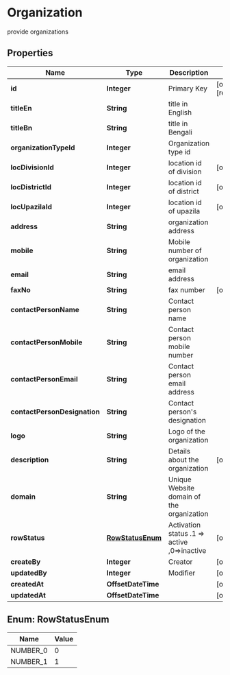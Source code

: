 

# Organization

provide organizations
## Properties

Name | Type | Description | Notes
------------ | ------------- | ------------- | -------------
**id** | **Integer** | Primary Key |  [optional] [readonly]
**titleEn** | **String** | title in English | 
**titleBn** | **String** |  title in Bengali | 
**organizationTypeId** | **Integer** | Organization type id | 
**locDivisionId** | **Integer** | location id of division |  [optional]
**locDistrictId** | **Integer** | location id of district |  [optional]
**locUpazilaId** | **Integer** | location id of upazila |  [optional]
**address** | **String** | organization address | 
**mobile** | **String** | Mobile number of organization | 
**email** | **String** | email address | 
**faxNo** | **String** |  fax number |  [optional]
**contactPersonName** | **String** | Contact person name | 
**contactPersonMobile** | **String** | Contact person mobile number | 
**contactPersonEmail** | **String** | Contact person email address | 
**contactPersonDesignation** | **String** | Contact person&#39;s designation | 
**logo** | **String** | Logo of the organization | 
**description** | **String** | Details about the organization |  [optional]
**domain** | **String** | Unique Website domain of the organization | 
**rowStatus** | [**RowStatusEnum**](#RowStatusEnum) | Activation status .1 &#x3D;&gt; active ,0&#x3D;&gt;inactive |  [optional]
**createBy** | **Integer** | Creator |  [optional]
**updatedBy** | **Integer** | Modifier |  [optional]
**createdAt** | **OffsetDateTime** |  |  [optional]
**updatedAt** | **OffsetDateTime** |  |  [optional]



## Enum: RowStatusEnum

Name | Value
---- | -----
NUMBER_0 | 0
NUMBER_1 | 1



